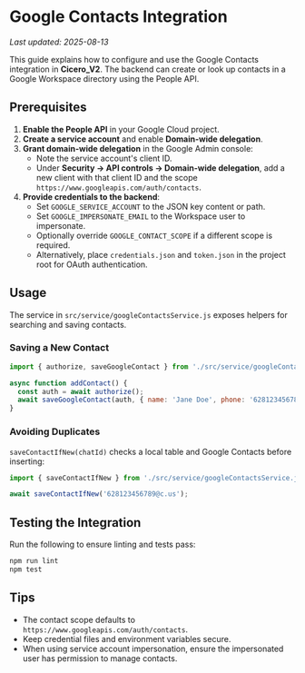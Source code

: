 # Google Contacts Integration
*Last updated: 2025-08-13*

This guide explains how to configure and use the Google Contacts integration in **Cicero_V2**. The backend can create or look up contacts in a Google Workspace directory using the People API.

## Prerequisites
1. **Enable the People API** in your Google Cloud project.
2. **Create a service account** and enable **Domain-wide delegation**.
3. **Grant domain-wide delegation** in the Google Admin console:
   - Note the service account's client ID.
   - Under **Security → API controls → Domain-wide delegation**, add a new client with that client ID and the scope `https://www.googleapis.com/auth/contacts`.
4. **Provide credentials to the backend**:
   - Set `GOOGLE_SERVICE_ACCOUNT` to the JSON key content or path.
   - Set `GOOGLE_IMPERSONATE_EMAIL` to the Workspace user to impersonate.
   - Optionally override `GOOGLE_CONTACT_SCOPE` if a different scope is required.
   - Alternatively, place `credentials.json` and `token.json` in the project root for OAuth authentication.

## Usage
The service in `src/service/googleContactsService.js` exposes helpers for searching and saving contacts.

### Saving a New Contact
```javascript
import { authorize, saveGoogleContact } from './src/service/googleContactsService.js';

async function addContact() {
  const auth = await authorize();
  await saveGoogleContact(auth, { name: 'Jane Doe', phone: '628123456789' });
}
```

### Avoiding Duplicates
`saveContactIfNew(chatId)` checks a local table and Google Contacts before inserting:
```javascript
import { saveContactIfNew } from './src/service/googleContactsService.js';

await saveContactIfNew('628123456789@c.us');
```

## Testing the Integration
Run the following to ensure linting and tests pass:
```bash
npm run lint
npm test
```

## Tips
- The contact scope defaults to `https://www.googleapis.com/auth/contacts`.
- Keep credential files and environment variables secure.
- When using service account impersonation, ensure the impersonated user has permission to manage contacts.

